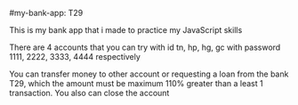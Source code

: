 #my-bank-app: T29

This is my bank app that i made to practice my JavaScript skills

There are 4 accounts that you can try with id tn, hp, hg, gc with password 1111, 2222, 3333, 4444 respectively

You can transfer money to other account or requesting a loan from the bank T29, which the amount must be maximum 110% greater than a least 1 transaction. You also can close the account
